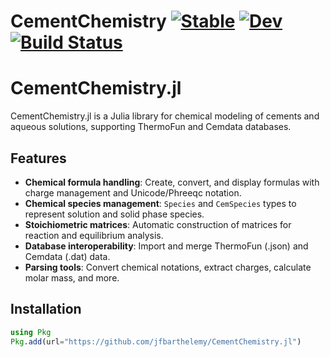 # CementChemistry [![Stable](https://img.shields.io/badge/docs-stable-blue.svg)](https://jfbarthelemy.github.io/CementChemistry.jl/stable/) [![Dev](https://img.shields.io/badge/docs-dev-blue.svg)](https://jfbarthelemy.github.io/CementChemistry.jl/dev/) [![Build Status](https://github.com/jfbarthelemy/CementChemistry.jl/actions/workflows/CI.yml/badge.svg?branch=main)](https://github.com/jfbarthelemy/CementChemistry.jl/actions/workflows/CI.yml?query=branch%3Amain)

# CementChemistry.jl

CementChemistry.jl is a Julia library for chemical modeling of cements and aqueous solutions, supporting ThermoFun and Cemdata databases.

## Features

- **Chemical formula handling**: Create, convert, and display formulas with charge management and Unicode/Phreeqc notation.
- **Chemical species management**: `Species` and `CemSpecies` types to represent solution and solid phase species.
- **Stoichiometric matrices**: Automatic construction of matrices for reaction and equilibrium analysis.
- **Database interoperability**: Import and merge ThermoFun (.json) and Cemdata (.dat) data.
- **Parsing tools**: Convert chemical notations, extract charges, calculate molar mass, and more.

## Installation

```julia
using Pkg
Pkg.add(url="https://github.com/jfbarthelemy/CementChemistry.jl")